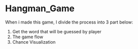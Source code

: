 # Hangman_Game

When i made this game, I divide the process into 3 part below:
<ol>
  <li>Get the word that will be guessed by player
  <li>The game flow
  <li>Chance Visualization
<ol>

